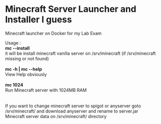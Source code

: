 # Minecraft Server Launcher and Installer I guess
Minecraft launcher on Docker for my Lab Exam


Usage : <br>
<b>mc --install</b><br>
it will be install minecraft vanilla server on /srv/minecraft (if /srv/minecraft missing or not found)
<br><br>
<b>mc -h | mc --help</b><br>
View Help obviously
<br><br>
<b>mc 1024</b><br>
Run Minecraft server with 1024MB RAM <br><br>
<br>
If you want to change minecraft server to spigot or anyserver goto /srv/minecraft/ and download anyserver and rename to server.jar<br>
Minecraft server data on /srv/minecraft/ directory
